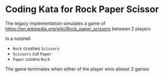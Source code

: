 # Coding Kata for Rock Paper Scissor

The legacy implementation simulates a game of https://en.wikipedia.org/wiki/Rock_paper_scissors between 2 players

In a nutshell
- `Rock` crushes `Scissors`
- `Scissors` cut `Paper`
- `Paper` covers `Rock`

The game terminates when either of the player wins atleast 3 games